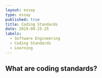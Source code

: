 ```yaml
---
layout: essay
type: essay
published: true
title: Coding Standards
date: 2019-09-25-25
labels:
  - Software Engineering
  - Coding Standards
  - Learning
---
```

## **What are coding standards?**

